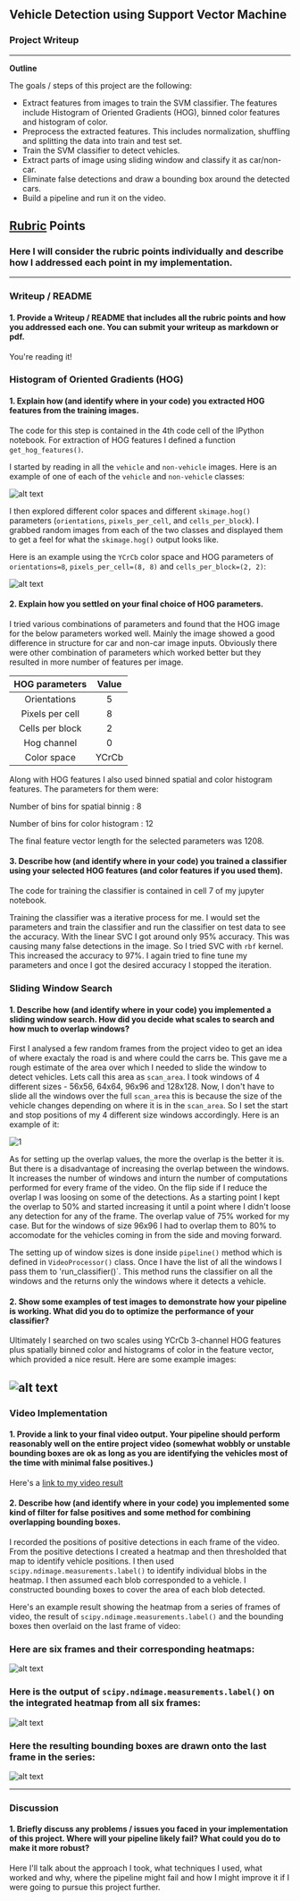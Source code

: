 ## Vehicle Detection using Support Vector Machine
### Project Writeup

---

**Outline**

The goals / steps of this project are the following:
* Extract features from images to train the SVM classifier. The features include Histogram of Oriented Gradients (HOG), binned color features and histogram of color.
* Preprocess the extracted features. This includes normalization, shuffling and splitting the data into train and test set.
* Train the SVM classifier to detect vehicles.
* Extract parts of image using sliding window and classify it as car/non-car.
* Eliminate false detections and draw a bounding box around the detected cars.
* Build a pipeline and run it on the video.


[//]: # (Image References)
[image1]: ./examples/car_not_car.png
[image2]: ./examples/HOG_example.jpg
[image3]: ./examples/sliding_windows.jpg
[image4]: ./examples/sliding_window.jpg
[image5]: ./examples/bboxes_and_heat.png
[image6]: ./examples/labels_map.png
[image7]: ./examples/output_bboxes.png
[video1]: ./project_video.mp4

## [Rubric](https://review.udacity.com/#!/rubrics/513/view) Points
### Here I will consider the rubric points individually and describe how I addressed each point in my implementation.  

---
### Writeup / README

#### 1. Provide a Writeup / README that includes all the rubric points and how you addressed each one.  You can submit your writeup as markdown or pdf.  

You're reading it!

### Histogram of Oriented Gradients (HOG)

#### 1. Explain how (and identify where in your code) you extracted HOG features from the training images.

The code for this step is contained in the 4th code cell of the IPython notebook. For extraction of HOG features I defined a function `get_hog_features()`.

I started by reading in all the `vehicle` and `non-vehicle` images.  Here is an example of one of each of the `vehicle` and `non-vehicle` classes:

![alt text][image1]

I then explored different color spaces and different `skimage.hog()` parameters (`orientations`, `pixels_per_cell`, and `cells_per_block`).  I grabbed random images from each of the two classes and displayed them to get a feel for what the `skimage.hog()` output looks like.

Here is an example using the `YCrCb` color space and HOG parameters of `orientations=8`, `pixels_per_cell=(8, 8)` and `cells_per_block=(2, 2)`:


![alt text][image2]

#### 2. Explain how you settled on your final choice of HOG parameters.

I tried various combinations of parameters and found that the HOG image for the below parameters worked well. Mainly the image showed a good difference in structure for car and non-car image inputs. Obviously there were other combination of parameters which worked better but they resulted in more number of features per image. 

| HOG parameters         		|     Value           |
|:-------------------------:|:-------------------:|
| Orientations              | 5                   |
| Pixels per cell           | 8                   |
| Cells per block           | 2                   |
| Hog channel               | 0                   |
| Color space               | YCrCb               |

Along with HOG features I also used binned spatial and color histogram features. The parameters for them were:

Number of bins for spatial binnig : 8

Number of bins for color histogram : 12

The final feature vector length for the selected parameters was 1208.

#### 3. Describe how (and identify where in your code) you trained a classifier using your selected HOG features (and color features if you used them).

The code for training the classifier is contained in cell 7 of my jupyter notebook.

Training the classifier was a iterative process for me. I would set the parameters and train the classifier and run the classifier on test data to see the accuracy. With the linear SVC I got around only 95% accuracy. This was causing many false detections in the image. So I tried SVC with `rbf` kernel. This increased the accuracy to 97%. I again tried to fine tune my parameters and once I got the desired accuracy I stopped the iteration.

### Sliding Window Search

#### 1. Describe how (and identify where in your code) you implemented a sliding window search.  How did you decide what scales to search and how much to overlap windows?

First I analysed a few random frames from the project video to get an idea of where exactaly the road is and where could the carrs be. This gave me a rough estimate of the area over which I needed to slide the window to detect vehicles. Lets call this area as `scan_area`. I took windows of 4 different sizes - 56x56, 64x64, 96x96 and 128x128. Now, I don't have to slide all the windows over the full `scan_area` this is because the size of the vehicle changes depending on where it is in the `scan_area`. So I set the start and stop positions of my 4 different size windows accordingly. Here is an example of it:

![1](CarND-Vehicle-Detection-master/writeup/1.png)

As for setting up the overlap values, the more the overlap is the better it is. But there is a disadvantage of increasing the overlap between the windows. It increases the number of windows and inturn the number of computations performed for every frame of the video. On the flip side if I reduce the overlap I was loosing on some of the detections. As a starting point I kept the overlap to 50% and started increasing it until a point where I didn't loose any detection for any of the frame. The overlap value of 75% worked for my case. But for the windows of size 96x96 I had to overlap them to 80% to accomodate for the vehicles coming in from the side and moving forward.

The setting up of window sizes is done inside `pipeline()` method which is defined in `VideoProcessor()` class. Once I have the list of all the windows I pass them to 'run_classifier()`. This method runs the classifier on all the windows and the returns only the windows where it detects a vehicle. 

#### 2. Show some examples of test images to demonstrate how your pipeline is working.  What did you do to optimize the performance of your classifier?

Ultimately I searched on two scales using YCrCb 3-channel HOG features plus spatially binned color and histograms of color in the feature vector, which provided a nice result.  Here are some example images:

![alt text][image4]
---

### Video Implementation

#### 1. Provide a link to your final video output.  Your pipeline should perform reasonably well on the entire project video (somewhat wobbly or unstable bounding boxes are ok as long as you are identifying the vehicles most of the time with minimal false positives.)
Here's a [link to my video result](./project_video.mp4)


#### 2. Describe how (and identify where in your code) you implemented some kind of filter for false positives and some method for combining overlapping bounding boxes.

I recorded the positions of positive detections in each frame of the video.  From the positive detections I created a heatmap and then thresholded that map to identify vehicle positions.  I then used `scipy.ndimage.measurements.label()` to identify individual blobs in the heatmap.  I then assumed each blob corresponded to a vehicle.  I constructed bounding boxes to cover the area of each blob detected.  

Here's an example result showing the heatmap from a series of frames of video, the result of `scipy.ndimage.measurements.label()` and the bounding boxes then overlaid on the last frame of video:

### Here are six frames and their corresponding heatmaps:

![alt text][image5]

### Here is the output of `scipy.ndimage.measurements.label()` on the integrated heatmap from all six frames:
![alt text][image6]

### Here the resulting bounding boxes are drawn onto the last frame in the series:
![alt text][image7]



---

### Discussion

#### 1. Briefly discuss any problems / issues you faced in your implementation of this project.  Where will your pipeline likely fail?  What could you do to make it more robust?

Here I'll talk about the approach I took, what techniques I used, what worked and why, where the pipeline might fail and how I might improve it if I were going to pursue this project further.  


